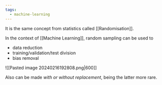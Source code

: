 ```yaml
---
tags:
  - machine-learning
---
```

It is the same concept from statistics called [[Randomisation]].

In the context of [[Machine Learning]], random sampling can be used to
- data reduction
- training/validation/test division
- bias removal

![[Pasted image 20240216192808.png|600]]

Also can be made *with or without replacement*, being the latter more rare.